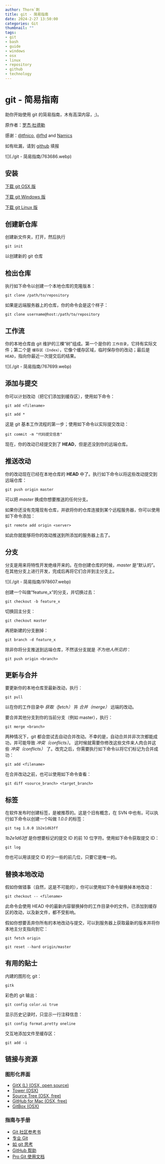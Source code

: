 ```yaml
---
author: Thorn`刺
title: git - 简易指南
date: 2024-2-27 13:50:00
categories: Git
thumbnail: ""
tags:
- git
- bash
- guide
- windows
- osx
- linux
- repository
- github
- technology
---
```


# git - 简易指南

助你开始使用 git 的简易指南，木有高深内容，;)。

原作者：[罗杰·杜德勒](http://www.twitter.com/rogerdudler)

感谢：[@tfnico](http://www.twitter.com/tfnico), [@fhd](http://www.twitter.com/fhd) and [Namics](http://www.namics.com/)

如有纰漏，请到 [github](https://github.com/rogerdudler/git-guide/issues) 填报

![](./git - 简易指南/763686.webp)

## 安装

[下载 git OSX 版](https://git-scm.com/download/mac)

[下载 git Windows 版](https://git-scm.com/download/win)

[下载 git Linux 版](https://git-scm.com/download/linux)

## 创建新仓库

创建新文件夹，打开，然后执行

`git init`

以创建新的 git 仓库

## 检出仓库

执行如下命令以创建一个本地仓库的克隆版本：

`git clone /path/to/repository`

如果是远端服务器上的仓库，你的命令会是这个样子：

`git clone username@host:/path/to/repository`

## 工作流

你的本地仓库由 git 维护的三棵“树”组成。第一个是你的 `工作目录`，它持有实际文件；第二个是 `缓存区（Index）`，它像个缓存区域，临时保存你的改动；最后是 `HEAD`，指向你最近一次提交后的结果。

![](./git - 简易指南/767699.webp)

## 添加与提交

你可以计划改动（把它们添加到缓存区），使用如下命令：

`git add <filename>`

`git add *`

这是 git 基本工作流程的第一步；使用如下命令以实际提交改动：

`git commit -m "代码提交信息"`

现在，你的改动已经提交到了 **HEAD**，但是还没到你的远端仓库。

## 推送改动

你的改动现在已经在本地仓库的 **HEAD** 中了。执行如下命令以将这些改动提交到远端仓库：

`git push origin master`

可以把 *master* 换成你想要推送的任何分支。

如果你还没有克隆现有仓库，并欲将你的仓库连接到某个远程服务器，你可以使用如下命令添加：

`git remote add origin <server>`

如此你就能够将你的改动推送到所添加的服务器上去了。

## 分支

分支是用来将特性开发绝缘开来的。在你创建仓库的时候，*master* 是“默认的”。在其他分支上进行开发，完成后再将它们合并到主分支上。

![](./git - 简易指南/978607.webp)

创建一个叫做“feature_x”的分支，并切换过去：

`git checkout -b feature_x`

切换回主分支：

`git checkout master`

再把新建的分支删掉：

`git branch -d feature_x`

除非你将分支推送到远端仓库，不然该分支就是 *不为他人所见的*：

`git push origin <branch>`

## 更新与合并

要更新你的本地仓库至最新改动，执行：

`git pull`

以在你的工作目录中 *获取（fetch）* 并 *合并（merge）* 远端的改动。

要合并其他分支到你的当前分支（例如 master），执行：

`git merge <branch>`

两种情况下，git 都会尝试去自动合并改动。不幸的是，自动合并并非次次都能成功，并可能导致 *冲突（conflicts）*。 这时候就需要你修改这些文件来人肉合并这些 *冲突（conflicts）* 了。改完之后，你需要执行如下命令以将它们标记为合并成功：

`git add <filename>`

在合并改动之前，也可以使用如下命令查看：

`git diff <source_branch> <target_branch>`

## 标签

在软件发布时创建标签，是被推荐的。这是个旧有概念，在 SVN 中也有。可以执行如下命令以创建一个叫做 *1.0.0* 的标签：

`git tag 1.0.0 1b2e1d63ff`

*1b2e1d63ff* 是你想要标记的提交 ID 的前 10 位字符。使用如下命令获取提交 ID：

`git log`

你也可以用该提交 ID 的少一些的前几位，只要它是唯一的。

## 替换本地改动

假如你做错事（自然，这是不可能的），你可以使用如下命令替换掉本地改动：

`git checkout -- <filename>`

此命令会使用 HEAD 中的最新内容替换掉你的工作目录中的文件。已添加到缓存区的改动，以及新文件，都不受影响。

假如你想要丢弃你所有的本地改动与提交，可以到服务器上获取最新的版本并将你本地主分支指向到它：

`git fetch origin`

`git reset --hard origin/master`

## 有用的贴士

内建的图形化 git：

`gitk`

彩色的 git 输出：

`git config color.ui true`

显示历史记录时，只显示一行注释信息：

`git config format.pretty oneline`

交互地添加文件至缓存区：

`git add -i`

## 链接与资源

### 图形化界面

- [GitX (L) (OSX, open source)](http://gitx.laullon.com/)
- [Tower (OSX)](http://www.git-tower.com/)
- [Source Tree (OSX, free)](http://www.sourcetreeapp.com/)
- [GitHub for Mac (OSX, free)](http://mac.github.com/)
- [GitBox (OSX)](https://itunes.apple.com/gb/app/gitbox/id403388357?mt=12)

### 指南与手册

- [Git 社区参考书](http://book.git-scm.com/)
- [专业 Git](http://progit.org/book/)
- [如 git 思考](http://think-like-a-git.net/)
- [GitHub 帮助](http://help.github.com/)
- [Pro Git 使用文档](https://codechina_dev.gitcode.host/progit2/#_许可证)